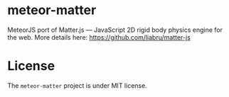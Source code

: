 # meteor-matter
MeteorJS port of Matter.js — JavaScript 2D rigid body physics engine for the web. More details here: https://github.com/liabru/matter-js

# License
The `meteor-matter` project is under MIT license.
